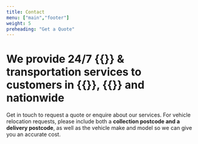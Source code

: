```yaml
---
title: Contact
menu: ["main","footer"]
weight: 5
preheading: "Get a Quote"
---
```


# We provide 24/7 **{{<industry>}} &amp; transportation services** to customers in **{{<towncity>}}**, {{<county>}} and nationwide

Get in touch to request a quote or enquire about our services. For vehicle relocation requests, please include both a **collection postcode and a delivery postcode**, as well as the vehicle make and model so we can give you an accurate cost.


